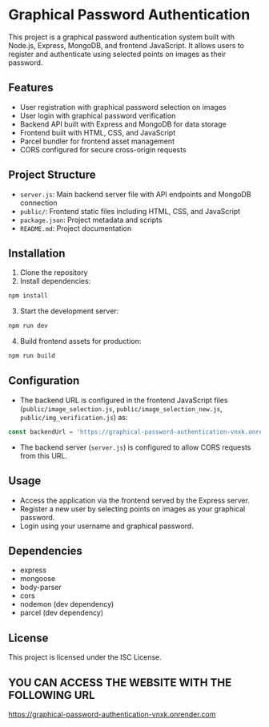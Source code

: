 # Graphical Password Authentication

This project is a graphical password authentication system built with Node.js, Express, MongoDB, and frontend JavaScript. It allows users to register and authenticate using selected points on images as their password.

## Features

- User registration with graphical password selection on images
- User login with graphical password verification
- Backend API built with Express and MongoDB for data storage
- Frontend built with HTML, CSS, and JavaScript
- Parcel bundler for frontend asset management
- CORS configured for secure cross-origin requests

## Project Structure

- `server.js`: Main backend server file with API endpoints and MongoDB connection
- `public/`: Frontend static files including HTML, CSS, and JavaScript
- `package.json`: Project metadata and scripts
- `README.md`: Project documentation

## Installation

1. Clone the repository
2. Install dependencies:

```bash
npm install
```

3. Start the development server:

```bash
npm run dev
```

4. Build frontend assets for production:

```bash
npm run build
```

## Configuration

- The backend URL is configured in the frontend JavaScript files (`public/image_selection.js`, `public/image_selection_new.js`, `public/img_verification.js`) as:

```js
const backendUrl = 'https://graphical-password-authentication-vnxk.onrender.com';
```

- The backend server (`server.js`) is configured to allow CORS requests from this URL.

## Usage

- Access the application via the frontend served by the Express server.
- Register a new user by selecting points on images as your graphical password.
- Login using your username and graphical password.

## Dependencies

- express
- mongoose
- body-parser
- cors
- nodemon (dev dependency)
- parcel (dev dependency)

## License

This project is licensed under the ISC License.


## YOU CAN ACCESS THE WEBSITE WITH THE FOLLOWING URL 
https://graphical-password-authentication-vnxk.onrender.com
